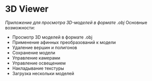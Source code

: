 # 3D Viewer
*Приложение для просмотра 3D-моделей в формате .obj*
Основные возможности:
- Просмотр 3D моделей в формате .obj
- Применение афинных преобразований к модели
- Удаление вершин и полигонов
- Сохранение модели
- Управление камерами
- Управление освещением
- Накладывание текстуры
- Загрузка нескольки моделей
